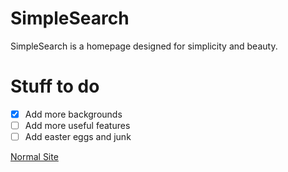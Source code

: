 # SimpleSearch
SimpleSearch is a homepage designed for simplicity and beauty. 

# Stuff to do
- [x] Add more backgrounds
- [ ] Add more useful features
- [ ] Add easter eggs and junk

[Normal Site](https://n0rmancodes.github.io/simplesearch)

